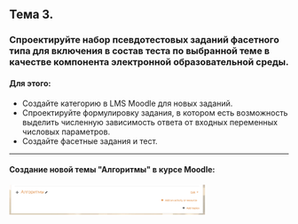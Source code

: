 ## Тема 3.
### Спроектируйте набор псевдотестовых заданий фасетного типа для включения в состав теста  по  выбранной  теме  в  качестве  компонента  электронной  образовательной  среды.

#### Для этого:
  - Создайте категорию в LMS Moodle для новых заданий.
  - Спроектируйте формулировку задания, в котором есть возможность выделить численную зависимость ответа от входных переменных числовых параметров. 
  - Создайте фасетные задания и тест.
___

#### Создание новой темы "Алгоритмы" в курсе Moodle:

<img src="https://github.com/MarinaSvistunova/eoes/blob/master/images/Facet/001.png" width="70%">
